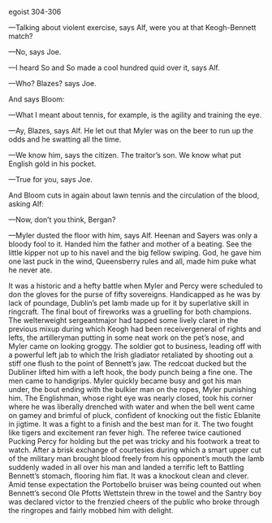 egoist 304-306

—Talking about violent exercise, says Alf, were you at that Keogh-Bennett match?

—No, says Joe.

—I heard So and So made a cool hundred quid over it, says Alf.

—Who? Blazes? says Joe.

And says Bloom:

—What I meant about tennis, for example, is the agility and training the eye.

—Ay, Blazes, says Alf. He let out that Myler was on the beer to run up the odds and he swatting all the time.

—We know him, says the citizen. The traitor’s son. We know what put English gold in his pocket.

—True for you, says Joe.

And Bloom cuts in again about lawn tennis and the circulation of the blood, asking Alf:

—Now, don’t you think, Bergan?

—Myler dusted the floor with him, says Alf. Heenan and Sayers was only a bloody fool to it. Handed him the father and mother of a beating. See the little kipper not up to his navel and the big fellow swiping. God, he gave him one last puck in the wind, Queensberry rules and all, made him puke what he never ate.

It was a historic and a hefty battle when Myler and Percy were scheduled to don the gloves for the purse of fifty sovereigns. Handicapped as he was by lack of poundage, Dublin’s pet lamb made up for it by superlative skill in ringcraft. The final bout of fireworks was a gruelling for both champions. The welterweight sergeantmajor had tapped some lively claret in the previous mixup during which Keogh had been receivergeneral of rights and lefts, the artilleryman putting in some neat work on the pet’s nose, and Myler came on looking groggy. The soldier got to business, leading off with a powerful left jab to which the Irish gladiator retaliated by shooting out a stiff one flush to the point of Bennett’s jaw. The redcoat ducked but the Dubliner lifted him with a left hook, the body punch being a fine one. The men came to handigrips. Myler quickly became busy and got his man under, the bout ending with the bulkier man on the ropes, Myler punishing him. The Englishman, whose right eye was nearly closed, took his corner where he was liberally drenched with water and when the bell went came on gamey and brimful of pluck, confident of knocking out the fistic Eblanite in jigtime. It was a fight to a finish and the best man for it. The two fought like tigers and excitement ran fever high. The referee twice cautioned Pucking Percy for holding but the pet was tricky and his footwork a treat to watch. After a brisk exchange of courtesies during which a smart upper cut of the military man brought blood freely from his opponent’s mouth the lamb suddenly waded in all over his man and landed a terrific left to Battling Bennett’s stomach, flooring him flat. It was a knockout clean and clever. Amid tense expectation the Portobello bruiser was being counted out when Bennett’s second Ole Pfotts Wettstein threw in the towel and the Santry boy was declared victor to the frenzied cheers of the public who broke through the ringropes and fairly mobbed him with delight.

